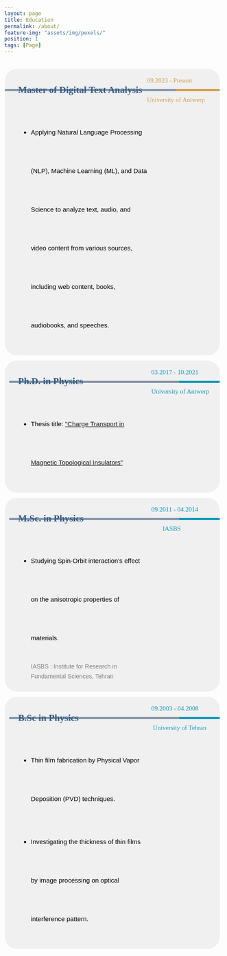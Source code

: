 ```yaml
---
layout: page
title: Education
permalink: /about/
feature-img: "assets/img/pexels/"
position: 1
tags: [Page]
---
```


<style>
        /* Reset default margin and padding */
     body {
            margin: 0;
            padding: 10px;
            background-image: url('assets/img/header/education.jpg');
            background-repeat: no-repeat;
            background-position: center center;
            background-size: cover; /* Ensure the background image covers the entire viewport */
       }
    .textbox {
            background-color: #f0f0f0;
            border: 1px solid white;
            border-radius: 30px 30px 30px 30px;
            padding: 10px ;
            margin:0;
            box-shadow: 0 2px 2px white;
            position: relative; 
            display: flex;/* Ensure relative positioning for absolute positioning of pseudo-element */
    }

     .textbox::before {
            content: "";
            position: absolute;
            top: 0;
            left: 0;
            width: 100%; /* Take up the full width of the box */
            height: 8px; /* Thickness of the strip */
            /* background: linear-gradient(to right, rgba(65, 105, 225, 0.8) 30%, rgba(65, 105, 225, 0.5) 70%);  */ */
            border-radius: 20px 20px 20px 20px; /* Ensure rounded corners on the top */
     }

    .textbox h3 {
            color: #333;
            font-size: 24px;
            margin-bottom: 10px;
    }

    .textbox p {
            color: #666;
            font-size: 16px;
            line-height: 1.6;
    }

    @media only screen and (max-width: 600px) {
            .textbox {
                border: 1px solid #ddd;
                border-radius: 17px;
                padding: 10px;
                display: flex;
                flex-wrap: wrap;
    }
            .main-content {
                width: 60%; /* Adjust this as needed */
                margin-right: 5%; /* Adjust this as needed */
                margin-bottom: 10px; /* Add some space between columns on small screens */
            }
            .additional-column {
                width: 30%; /* Adjust this as needed */
                padding: 5px;
            }
        }
    </style>



<br>
<div class="textbox" style="display: flex;justify-content: space-between; line-height: 90px; margin-bottom: 10px;">
    <div class="main-content" style="flex: 1;">
    <div style="margin-left: 0.1em; margin-top: -0.1em; display: flex; align-items: center; margin-bottom: 5px;"> <p style="font-weight: bold; font-size: 22px;color: rgba(46, 89, 132,1); font-family: 'Garamond'; margin-left: .9em;"> Master of Digital Text Analysis</p>
</div>
   <ul style="font-size: 15px; font-family: 'Avenir Next LT Pro', sans-serif; margin-left: 1.7em; color: black;"> 
 <li style="margin-bottom: 10px;">  Applying Natural Language Processing (NLP), Machine Learning (ML), and Data Science to analyze text, audio, and video content from various sources, including web content, books, audiobooks, and speeches.</li>
  </ul>
    <div style="::before; content: ''; position: absolute; top: 47px; left:0px; width: 100%; height: 5px; background: linear-gradient(to right, rgba(61, 90, 128,.6)  79.5%, rgba(212, 156, 74,1)  20.5%); 
    border-radius: 10px 10px 10px 10px;"> </div>
     </div>
<div class="additional-column" style="width: 160px; height: 100px; position: relative;">
    <p><span style="font-family: 'Avenir Next LT Pro'; font-size: 15px; color: gray; position: absolute; top: 0; left: 0;"> </span></p>
    <p><span style="font-family: 'Avenir Next LT Pro'; font-size: 15px; color: rgba(212, 156, 74, 1); position: absolute; top: 5px; left: 0px;">09.2023 - Present</span></p>
    <p><span style="font-family: 'Avenir Next LT Pro'; font-size: 15px; color: rgba(212, 156, 74, 1); position: absolute; top: 50px; left: 0px;">University of Antwerp</span></p>
</div>
 </div>





<div class="textbox" style="display: flex;justify-content: space-between; line-height: 90px; margin-bottom: 10px;">
    <div class="main-content" style="flex: 1;">
    <div style="margin-left: 0.1em; margin-top: -0.1em; display: flex; align-items: center; margin-bottom: 5px;"> <p style="font-weight: bold; font-size: 22px;color: rgba(46, 89, 132,1); font-family: 'Garamond'; margin-left: .9em;"> Ph.D. in Physics</p>
        </div>
    <ul style="font-size: 15px; font-family: 'Avenir Next LT Pro', sans-serif; margin-left: 1.7em; color: black;"> 
 <li style="margin-bottom: 10px;">Thesis title: <a href="https://repository.uantwerpen.be/docstore/d:irua:8696" style="color: lapislazuli;">"Charge Transport in Magnetic Topological Insulators"</a></li>
    </ul>
    <div style="::before; content: ''; position: absolute; top: 47px; left: 10px; width: 98%; height: 5px; background: linear-gradient(to right, rgba(61, 90, 128,.6)  80.7%, rgba(13, 152, 186,1)  19.3%); 
    border-radius: 10px 10px 10px 10px;"> </div>
     </div>
<div class="additional-column" style="width: 160px; height: 100px; position: relative;">
    <p><span style="font-family: 'Avenir Next LT Pro'; font-size: 15px; color: gray; position: absolute; top: 0; left: 0;"> </span></p>
    <p><span style="font-family: 'Avenir Next LT Pro'; font-size: 15px; color: rgba(13, 152, 186,1) ; position: absolute; top: 5px; left: 10px;">03.2017 - 10.2021</span></p>
    <p><span style="font-family: 'Avenir Next LT Pro'; font-size: 15px; color: rgba(13, 152, 186,1);  position: absolute; top: 50px; left: 10px;">University of Antwerp</span></p>
</div>
 </div>





<div class="textbox" style="display: flex;justify-content: space-between; line-height: 90px; margin-bottom: 10px;">
    <div class="main-content" style="flex: 1;">
    <div style="margin-left: 0.1em; margin-top: -0.1em; display: flex; align-items: center; margin-bottom: 5px;"><p style="font-weight: bold; font-size: 22px;color: rgba(46, 89, 132,1); font-family: 'Garamond'; margin-left: .9em;">M.Sc. in Physics</p>
        </div>
    <ul style="font-size: 15px; font-family: 'Avenir Next LT Pro', sans-serif; margin-left: 1.7em; color: black;"> 
    <li style="margin-bottom: 10px;"> Studying Spin-Orbit interaction's effect on the anisotropic properties of materials.</li>
    <p style="font-size: 14px; color:gray; margin-top: 10px;">IASBS : Institute for Research in Fundamental Sciences, Tehran</p> 
    </ul>
    <div style="::before; content: ''; position: absolute; top: 47px; left: 10px; width: 98%; height: 5px; background: linear-gradient(to right, rgba(61, 90, 128,.6)  80.7%, rgba(13, 152, 186,1)  19.3%); 
    border-radius: 10px 10px 10px 10px;"> </div>
     </div>
<div class="additional-column" style="width: 160px; height: 100px; position: relative;">
    <p><span style="font-family: 'Avenir Next LT Pro'; font-size: 15px; color: gray; position: absolute; top: 0; left: 0;"> </span></p>
    <p><span style="font-family: 'Avenir Next LT Pro'; font-size: 15px; color: rgba(13, 152, 186,1) ; position: absolute; top: 5px; left: 10px;">09.2011 - 04.2014</span></p>
    <p><span style="font-family: 'Avenir Next LT Pro'; font-size: 15px; color: rgba(13, 152, 186,1);  position: absolute; top: 50px; left: 10px;">&nbsp;&nbsp;&nbsp;&nbsp;&nbsp;&nbsp;&nbsp;IASBS</span></p>
</div>
 </div>





<div class="textbox" style="display: flex;justify-content: space-between; line-height: 90px; margin-bottom: 10px;">
    <div class="main-content" style="flex: 1;">
    <div style="margin-left: 0.1em; margin-top: -0.1em; display: flex; align-items: center; margin-bottom: 5px;"> <p style="font-weight: bold; font-size: 22px;color: rgba(46, 89, 132,1); font-family: 'Garamond'; margin-left: .9em;">B.Sc in Physics</p>
        </div>
    <ul style="font-size: 15px; font-family: 'Avenir Next LT Pro', sans-serif; margin-left: 1.7em; color: black;"> 
    <li style="margin-bottom: 10px;"> Thin film fabrication by Physical Vapor Deposition (PVD) techniques.</li>
    <li style="margin-bottom: 10px;"> Investigating the thickness of thin films by image processing on optical interference pattern.            
    </li>
    </ul>
    <div style="::before; content: ''; position: absolute; top: 47px; left: 10px; width: 98%; height: 5px; background: linear-gradient(to right, rgba(61, 90, 128,.6)  80.7%, rgba(13, 152, 186,1)  19.3%); 
    border-radius: 10px 10px 10px 10px;"> </div>
     </div>
<div class="additional-column" style="width: 160px; height: 100px; position: relative;">
    <p><span style="font-family: 'Avenir Next LT Pro'; font-size: 15px; color: gray; position: absolute; top: 0; left: 0;"> </span></p>
    <p><span style="font-family: 'Avenir Next LT Pro'; font-size: 15px; color: rgba(13, 152, 186,1) ; position: absolute; top: 5px; left: 10px;">09.2003 - 04.2008</span></p>
    <p><span style="font-family: 'Avenir Next LT Pro'; font-size: 15px; color: rgba(13, 152, 186,1);  position: absolute; top: 50px; left: 10px;">&nbsp;University of Tehran</span></p>
</div>
 </div>
